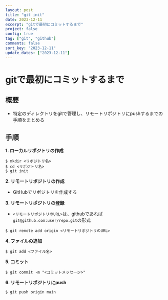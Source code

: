 ```yaml
---
layout: post
title: "git init"
date: 2023-12-11
excerpt: "gitで最初にコミットするまで"
project: false
config: true
tag: ["git", "github"]
comments: false
sort_key: "2023-12-11"
update_dates: ["2023-12-11"]
---
```


# gitで最初にコミットするまで

## 概要
 - 特定のディレクトリをgitで管理し、リモートリポジトリにpushするまでの手順をまとめる

## 手順

**1. ローカルリポジトリの作成**

```console
$ mkdir <リポジトリ名>
$ cd <リポジトリ名>
$ git init
```

**2. リモートリポジトリの作成**
 - GitHubでリポジトリを作成する

**3. リモートリポジトリの登録**
 - `<リモートリポジトリのURL>`は、githubであれば`git@github.com:user/repo.git`の形式

```console
$ git remote add origin <リモートリポジトリのURL>
```

**4. ファイルの追加**

```console
$ git add <ファイル名>
```

**5. コミット**

```console
$ git commit -m "<コミットメッセージ>"
```

**6. リモートリポジトリにpush**

```console
$ git push origin main
```
